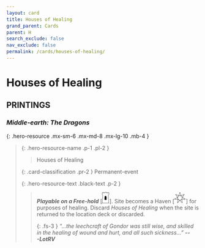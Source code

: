 ```yaml
---
layout: card
title: Houses of Healing
grand_parent: Cards
parent: H
search_exclude: false
nav_exclude: false
permalink: /cards/houses-of-healing/
---
```


# Houses of Healing


## PRINTINGS


### _Middle-earth: The Dragons_

{: .hero-resource .mx-sm-6 .mx-md-8 .mx-lg-10 .mb-4 }
> {: .hero-resource-name .p-1 .pl-2 }
> > <div class="card-mp"></div>
> > <div class="card-name">Houses of Healing</div>
>
> {: .card-classification .pr-2 }
> Permanent-event
>
> {: .hero-resource-text .black-text .p-2 }
> > ***Playable on a Free-hold*** <nobr>[<img src="/assets/images/free-hold.svg">]</nobr>. Site becomes a Haven <nobr>[<img src="/assets/images/free-haven.svg">]</nobr> for purposes of healing. Discard _Houses of Healing_ when the site is returned to the location deck or discarded. 
> > 
> > {: .fs-3 } 
> > _“...the leechcraft of Gondor was still wise, and skilled in the healing of wound and hurt, and all such sickness...”_ ***---&#65279;LotRV***  
> 
